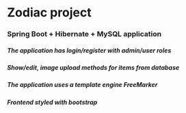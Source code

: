 # Zodiac project
### Spring Boot + Hibernate + MySQL application

##### The application has login/register with admin/user roles
##### Show/edit, image upload methods for items from database
##### The application uses a template engine FreeMarker
##### Frontend styled with bootstrap 

